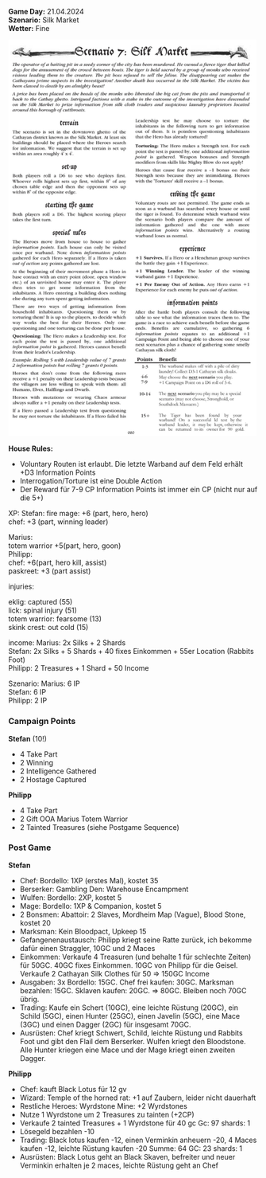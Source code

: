 **Game Day:** 21.04.2024  
**Szenario:** Silk Market  
**Wetter:** Fine

<img src="../Pics/Screenshot_20240510_064738_Samsung Notes.jpg" alt="drawing" width="500"/>


**House Rules:**
 - Voluntary Routen ist erlaubt. Die letzte Warband auf dem Feld erhält +D3 Information Points
 - Interrogation/Torture ist eine Double Action
 - Der Reward für 7-9 CP Information Points ist immer ein CP (nicht nur auf die 5+)

XP:
Stefan: 
fire mage: +6 (part, hero, hero)  
chef: +3 (part, winning leader)  

Marius:  
totem warrior +5(part, hero, goon)    
Philipp:  
chef: +6(part, hero kill, assist)  
paskreet: +3 (part assist)  

injuries:

eklig: captured (55)  
lick: spinal injury (51)  
totem warrior: fearsome (13)  
skink crest: out cold (15)  

income:
Marius: 2x Silks + 2 Shards  
Stefan: 2x Silks + 5 Shards  + 40 fixes Einkommen + 55er Location (Rabbits Foot)   
Philipp: 2 Treasures + 1 Shard + 50 Income 

Szenario:
Marius: 6 IP  
Stefan: 6 IP  
Philipp: 2 IP  

### Campaign Points
**Stefan** (10!)
 - 4 Take Part
 - 2 Winning
 - 2 Intelligence Gathered
 - 2 Hostage Captured

**Philipp**
- 4 Take Part
- 2 Gift OOA Marius Totem Warrior
- 2 Tainted Treasures (siehe Postgame Sequence)



### Post Game
**Stefan**   
 - Chef: Bordello: 1XP (erstes Mal), kostet 35
 - Berserker: Gambling Den: Warehouse Encampment
 - Wulfen: Bordello: 2XP, kostet 5
 - Mage: Bordello: 1XP & Companion, kostet 5
 - 2 Bonsmen: Abattoir: 2 Slaves, Mordheim Map (Vague), Blood Stone, kostet 20
 - Marksman: Kein Bloodpact, Upkeep 15
 - Gefangenenaustausch: Philipp kriegt seine Ratte zurück, ich bekomme dafür einen Straggler, 10GC und 2 Maces
 - Einkommen: Verkaufe 4 Treasuren (und behalte 1 für schlechte Zeiten) für 50GC. 40GC fixes Einkommen. 10GC von Philipp für die Geisel. Verkaufe 2 Cathayan Silk Clothes für 50 => 150GC Income
 - Ausgaben: 3x Bordello: 15GC. Chef frei kaufen: 30GC. Marksman bezahlen: 15GC. Sklaven kaufen: 20GC. => 80GC. Bleiben noch 70GC übrig.
 - Trading: Kaufe ein Schert (10GC), eine leichte Rüstung (20GC), ein Schild (5GC), einen Hunter (25GC), einen Javelin (5GC), eine Mace (3GC) und einen Dagger (2GC) für insgesamt 70GC.
 - Ausrüsten: Chef kriegt Schwert, Schild, leichte Rüstung und Rabbits Foot und gibt den Flail dem Berserker. Wulfen kriegt den Bloodstone. Alle Hunter kriegen eine Mace und der Mage kriegt einen zweiten Dagger.

**Philipp**
- Chef: kauft Black Lotus für 12 gv
- Wizard: Temple of the horned rat: +1 auf Zaubern, leider nicht dauerhaft
- Restliche Heroes: Wyrdstone Mine: +2 Wyrdstones
- Nutze 1 Wyrdstone um 2 Treasures zu tainten (+2CP)
- Verkaufe 2 tainted Treasures + 1 Wyrdstone für 40 gc
Gc: 97 shards: 1
- Lösegeld bezahlen -10
- Trading: Black lotus kaufen -12, einen Verminkin anheuern -20, 4 Maces kaufen -12, leichte Rüstung kaufen -20 Summe: 64
GC: 23 shards: 1
- Ausrüsten: Black Lotus geht an Black Skaven, befreiter und neuer Verminkin erhalten je 2 maces, leichte Rüstung geht an Chef
